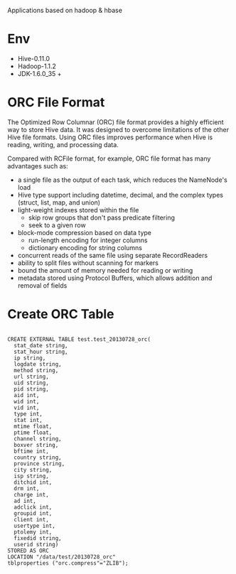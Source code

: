 Applications based on hadoop & hbase

# Env
 * Hive-0.11.0
 * Hadoop-1.1.2
 * JDK-1.6.0_35 +


# ORC File Format
The Optimized Row Columnar (ORC) file format provides a highly efficient way to store Hive data. It was designed to overcome limitations of the other Hive file formats. Using ORC files improves performance when Hive is reading, writing, and processing data.

Compared with RCFile format, for example, ORC file format has many advantages such as:
 * a single file as the output of each task, which reduces the NameNode's load
 * Hive type support including datetime, decimal, and the complex types (struct, list, map, and union)
 * light-weight indexes stored within the file
 	* skip row groups that don't pass predicate filtering
 	* seek to a given row
 * block-mode compression based on data type
	* run-length encoding for integer columns
 	* dictionary encoding for string columns
 * concurrent reads of the same file using separate RecordReaders
 * ability to split files without scanning for markers
 * bound the amount of memory needed for reading or writing
 * metadata stored using Protocol Buffers, which allows addition and removal of fields


# Create ORC Table
<pre><code>
CREATE EXTERNAL TABLE test.test_20130728_orc(
  stat_date string, 
  stat_hour string, 
  ip string, 
  logdate string, 
  method string, 
  url string, 
  uid string, 
  pid string, 
  aid int, 
  wid int, 
  vid int, 
  type int, 
  stat int, 
  mtime float, 
  ptime float, 
  channel string, 
  boxver string, 
  bftime int, 
  country string, 
  province string, 
  city string, 
  isp string, 
  ditchid int, 
  drm int, 
  charge int, 
  ad int, 
  adclick int, 
  groupid int, 
  client int, 
  usertype int, 
  ptolemy int, 
  fixedid string, 
  userid string) 
STORED AS ORC 
LOCATION "/data/test/20130728_orc"
tblproperties ("orc.compress"="ZLIB");
</code></pre>
